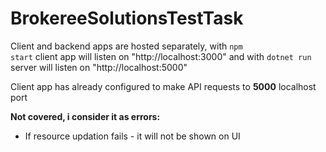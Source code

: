 # BrokereeSolutionsTestTask
Client and backend apps are hosted separately, with <code>npm start</code> client app will listen on "http://localhost:3000" and with <code>dotnet run</code> server will listen on "http://localhost:5000"

Client app has already configured to make API requests to <b>5000</b> localhost port

<b>Not covered, i consider it as errors:</b>
<ul>
  <li>If resource updation fails - it will not be shown on UI</li>
</ul>
